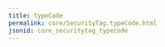 ```yaml
---
title: typeCode
permalink: core/SecurityTag.typeCode.html
jsonid: core_securitytag_typecode
---
```

